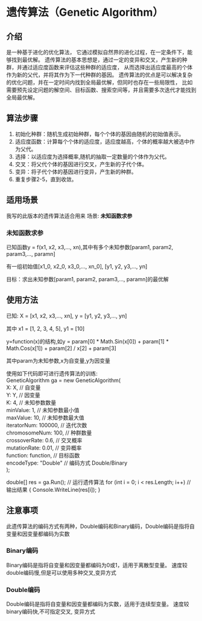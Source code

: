 # 遗传算法（Genetic Algorithm）

## 介绍
是一种基于进化的优化算法，
它通过模拟自然界的进化过程，在一定条件下，能够找到最优解。
遗传算法的基本思想是，通过一定的变异和交叉，产生新的种群，并通过适应度函数来评估这些种群的适应度，
从而选择出适应度最高的个体作为新的父代，并将其作为下一代种群的基因。
遗传算法的优点是可以解决复杂的优化问题，并在一定时间内找到全局最优解，但同时也存在一些局限性，
比如需要预先设定问题的解空间、目标函数、搜索空间等，并且需要多次迭代才能找到全局最优解。

## 算法步骤
1. 初始化种群：随机生成初始种群，每个个体的基因由随机的初始值表示。
2. 适应度函数：计算每个个体的适应度，适应度越高，个体的概率越大被选中作为父代。
3. 选择：以适应度为选择概率,随机的抽取一定数量的个体作为父代。
4. 交叉：将父代个体的基因进行交叉，产生新的子代个体。
5. 变异：将子代个体的基因进行变异，产生新的种群。
6. 重复步骤2-5，直到收敛。

## 适用场景
我写的此版本的遗传算法适合用来 场景: **未知函数求参**


### 未知函数求参
已知函数y = f(x1, x2, x3,..., xn),其中有多个未知参数[param1, param2, param3,..., paramn]

有一组初始值[x1_0, x2_0, x3_0,..., xn_0], [y1, y2, y3,..., yn]

目标：求出未知参数[param1, param2, param3,..., paramn]的最优解

## 使用方法
已知:
X = [x1, x2, x3,..., xn], y = [y1, y2, y3,..., yn]

其中 x1 = [1, 2, 3, 4, 5], y1 = [10]

y=function(x)的结构,如y = param[0] * Math.Sin(x[0]) + param[1] * Math.Cos(x[1]) + param[2] / x[2] + param[3]

其中param为未知参数,x为自变量,y为因变量<br />

使用如下代码即可进行遗传算法的训练:<br />
GeneticAlgorithm ga = new GeneticAlgorithm(<br />
    X: X, // 自变量<br />
    Y: Y, // 因变量<br />
    K: 4, // 未知参数数量<br />
    minValue: 1, // 未知参数最小值<br />
    maxValue: 10, // 未知参数最大值<br />
    iteratorNum: 100000, // 迭代次数<br />
    chromosomeNum: 100, // 种群数量<br />
    crossoverRate: 0.6, // 交叉概率<br />
    mutationRate: 0.01, // 变异概率<br />
    function: function, // 目标函数<br />
    encodeType: "Double" // 编码方式 Double/Binary<br />
    );<br />

double[] res = ga.Run(); // 运行遗传算法
for (int i = 0; i < res.Length; i++) // 输出结果
{
    Console.WriteLine(res[i]);
}

## 注意事项
此遗传算法的编码方式有两种，Double编码和Binary编码，Double编码是指将自变量和因变量都编码为实数

### Binary编码
Binary编码是指将自变量和因变量都编码为0或1，适用于离散型变量。
速度较double编码慢,但是可以使用多种交叉,变异方式

### Double编码
Double编码是指将自变量和因变量都编码为实数，适用于连续型变量。
速度较binary编码快,不可指定交叉, 变异方式